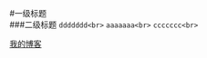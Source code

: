 #一级标题  
###二级标题
`ddddddd<br>`
`aaaaaaa<br>`
`ccccccc<br>`

[我的博客](http://blog.csdn.net/guodongxiaren)

